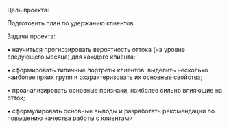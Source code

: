 Цель проекта:

Подготовить план по удержанию клиентов

Задачи проекта:

•	научиться прогнозировать вероятность оттока (на уровне следующего месяца) для каждого клиента;

•	сформировать типичные портреты клиентов: выделить несколько наиболее ярких групп и охарактеризовать их основные свойства;

•	проанализировать основные признаки, наиболее сильно влияющие на отток;

•	сформулировать основные выводы и разработать рекомендации по повышению качества работы с клиентами